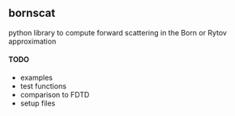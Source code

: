## bornscat
python library to compute forward scattering in the Born or Rytov approximation


#### TODO
- examples
- test functions
- comparison to FDTD
- setup files